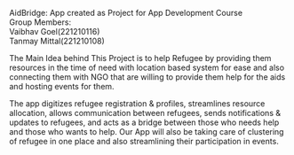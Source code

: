 AidBridge: App created as Project for App Development Course                              
Group Members:                                      
Vaibhav Goel(221210116)                                          
Tanmay Mittal(221210108)

The Main Idea behind This Project is to help Refugee by providing them resources in the time of need with location based system for ease and also connecting them with NGO that are willing to provide them help for the aids and hosting events for them.

The app digitizes refugee registration & profiles, streamlines resource allocation, allows communication between refugees, sends notifications & updates to refugees, and acts as a bridge between those who needs help and those who wants to help.
Our App will also be taking care of clustering of refugee in one place and also streamlining their participation in events.

